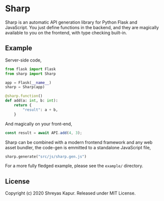 # Sharp

Sharp is an automatic API generation library for Python Flask and JavaScript. You just define functions in the backend, and they are magically available to you on the frontend, with type checking built-in.

## Example

Server-side code,

```python
from flask import Flask
from sharp import Sharp

app = Flask(__name__)
sharp = Sharp(app)

@sharp.function()
def add(a: int, b: int):
    return {
        "result": a + b,
    }
```

And magically on your front-end,

```js
const result = await API.add(4, 3);
```

Sharp can be combined with a modern frontend framework and any web asset bundler, the code-gen is emmitted to a standalone JavaScript file,

```python
sharp.generate("src/js/sharp.gen.js")
```

For a more fully fledged example, please see the `example/` directory.

## License

Copyright (c) 2020 Shreyas Kapur. Released under MIT License.
